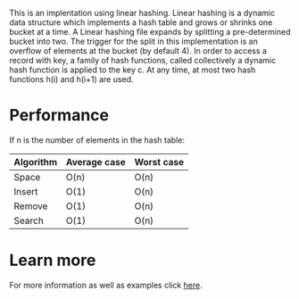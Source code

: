 This is an implentation using linear hashing. Linear hashing is a dynamic data structure which implements a hash table and grows or shrinks one bucket at a time. A Linear hashing file expands by splitting a pre-determined bucket into two. The trigger for the split in this implementation is an overflow of elements at the bucket (by default 4). In order to access a record with key, a family of hash functions, called collectively a dynamic hash function is applied to the key c. At any time, at most two hash functions h(i) and h(i+1) are used.

# Performance
If n is the number of elements in the hash table:

Algorithm  | Average case | Worst case
---------- | -------      | ----------
Space	   | O(n)	      | O(n)
Insert	   | O(1)	      | O(n)
Remove	   | O(1)	      | O(n)
Search	   | O(1)	      | O(n)

# Learn more
For more information as well as examples click [here](https://www.alexdelis.eu/M149/e_ds_linearhashing.pdf).
